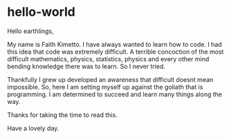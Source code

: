 # hello-world

Hello earthlings,

My name is Faith Kimetto. I have always wanted to learn how to code. I had this idea that code was extremely difficult. A terrible concoction of the most difficult mathematics, physics, statistics, physics and every other mind bending knowledge there was to learn. So I never tried. 

Thankfully I grew up developed an awareness that difficult doesnt mean impossible. So, here I am setting myself up against the goliath that is programming. I am determined to succeed and learn many things along the way. 

Thanks for taking the time to read this.

Have a lovely day.

